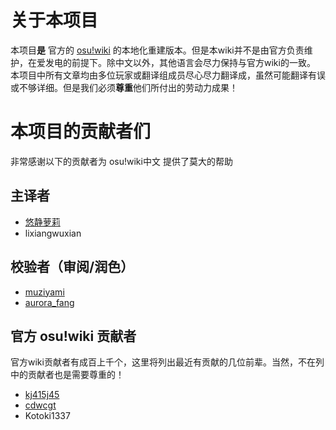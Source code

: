 # 关于本项目

本项目**是** 官方的 [osu!wiki](https://osu.ppy.sh/help/wiki/Welcome) 的本地化重建版本。但是本wiki并不是由官方负责维护，在爱发电的前提下。除中文以外，其他语言会尽力保持与官方wiki的一致。
本项目中所有文章均由多位玩家或翻译组成员尽心尽力翻译成，虽然可能翻译有误或不够详细。但是我们必须**尊重**他们所付出的劳动力成果！

# 本项目的贡献者们

非常感谢以下的贡献者为 osu!wiki中文 提供了莫大的帮助

## 主译者

* [悠静萝莉](https://osu.ppy.sh/users/15282372)
* lixiangwuxian

## 校验者（审阅/润色）

* [muziyami](https://osu.ppy.sh/users/7003013)
* [aurora_fang](https://osu.ppy.sh/users/9887164)

## 官方 osu!wiki 贡献者

官方wiki贡献者有成百上千个，这里将列出最近有贡献的几位前辈。当然，不在列中的贡献者也是需要尊重的！

* [kj415j45](https://osu.ppy.sh/users/9367540)
* [cdwcgt](https://osu.ppy.sh/users/14721101)
* Kotoki1337
